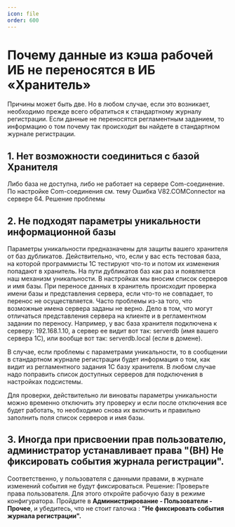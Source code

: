 ```yaml
---
icon: file
order: 600
---
```


# Почему данные из кэша рабочей ИБ не переносятся в ИБ «Хранитель» 
Причины может быть две. Но в любом случае, если это возникает, необходимо прежде всего обратиться к стандартному журналу регистрации. Если данные не переносятся регламентным заданием, то информацию о том почему так происходит вы найдете в стандартном журнале регистрации.

## 1. Нет возможности соединиться с базой Хранителя

Либо база не доступна, либо не работает на сервере Com-соединение. По настройке Com-соединения см. тему Ошибка V82.COMConnector на сервере 64. Решение проблемы

## 2. Не подходят параметры уникальности информационной базы

Параметры уникальности предназначены для защиты вашего хранителя от баз дубликатов. Действительно, что, если у вас есть тестовая база, на которой программисты 1С тестируют что-то и потом их изменения попадают в хранитель. На пути дубликатов баз как раз и появляется наш механизм уникальности. В настройках мы вносим список серверов и имя базы. При переносе данных в хранитель происходит проверка имени базы и представления сервера, если что-то не совпадает, то перенос не осуществляется. Часто проблемы из-за того, что возможные имена сервера заданы не верно. Дело в том, что могут отличаться представления сервера на клиенте и в регламентном задании по переносу. Например, у вас база хранителя подключена к серверу: 192.168.1.10, а сервер ее видит вот так: serverdb (имя вашего сервера 1С), или вообще вот так: serverdb.local (если в домене).

В случае, если проблемы с параметрами уникальности, то в сообщении в стандартном журнале регистрации будет информация о том, как видит из регламентного задания 1С базу хранителя. В любом случае надо поправить список доступных серверов для подключения в настройках подсистемы.

Для проверки, действительно ли виноваты параметры уникальности можно временно отключить эту проверку и если после отключения все будет работать, то необходимо снова их включить и правильно заполнить поля список серверов и имя базы.


## 3. Иногда при присвоении прав пользователю, администратор устанавливает права "(ВН) Не фиксировать события журнала регистрации".  
Соответственно, у пользователя с данными правами, в журнале изменений события не будут фиксироваться. 
Решение: Проверьте права пользователя. Для этого откройте рабочую базу в режиме  конфигуратора. Пройдите в **Администрирование - Пользователи - Прочее**, и убедитесь, что не стоит галочка : **"Не фиксировать события журнала регистрации".**


